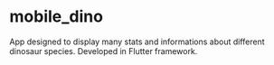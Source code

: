 # mobile_dino
 App designed to display many stats and informations about different dinosaur species. Developed in Flutter framework.
